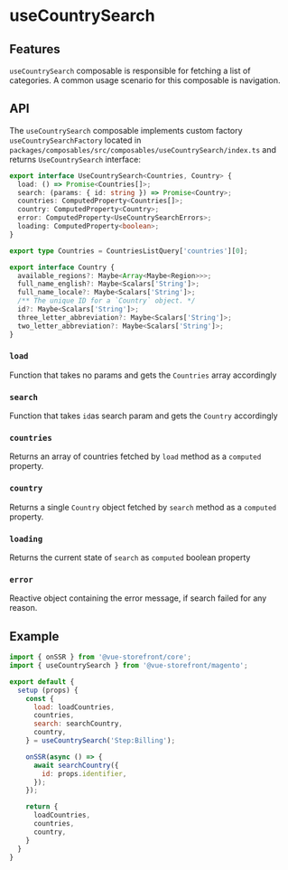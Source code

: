 # useCountrySearch

## Features
`useCountrySearch` composable is responsible for fetching a list of categories. A common usage scenario for this composable is navigation.

## API
The `useCountrySearch` composable implements custom factory `useCountrySearchFactory` located in `packages/composables/src/composables/useCountrySearch/index.ts` and returns `UseCountrySearch` interface:
```typescript
export interface UseCountrySearch<Countries, Country> {
  load: () => Promise<Countries[]>;
  search: (params: { id: string }) => Promise<Country>;
  countries: ComputedProperty<Countries[]>;
  country: ComputedProperty<Country>;
  error: ComputedProperty<UseCountrySearchErrors>;
  loading: ComputedProperty<boolean>;
}

export type Countries = CountriesListQuery['countries'][0];

export interface Country {
  available_regions?: Maybe<Array<Maybe<Region>>>;
  full_name_english?: Maybe<Scalars['String']>;
  full_name_locale?: Maybe<Scalars['String']>;
  /** The unique ID for a `Country` object. */
  id?: Maybe<Scalars['String']>;
  three_letter_abbreviation?: Maybe<Scalars['String']>;
  two_letter_abbreviation?: Maybe<Scalars['String']>;
}
```

### `load`
Function that takes no params and gets the `Countries` array accordingly

### `search`
Function that takes `id`as search param and gets the `Country` accordingly

### `countries`
Returns an array of countries fetched by `load` method as a `computed` property.

### `country`
Returns a single `Country` object fetched by `search` method as a `computed` property.

### `loading`
Returns the current state of `search` as `computed` boolean property

### `error`
Reactive object containing the error message, if search failed for any reason.

## Example

```javascript
import { onSSR } from '@vue-storefront/core';
import { useCountrySearch } from '@vue-storefront/magento';

export default {
  setup (props) {
    const {
      load: loadCountries,
      countries,
      search: searchCountry,
      country,
    } = useCountrySearch('Step:Billing');

    onSSR(async () => {
      await searchCountry({
        id: props.identifier,
      });
    });

    return {
      loadCountries,
      countries,
      country,
    }
  }
}
```
